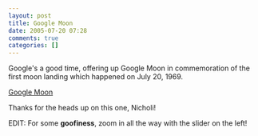 ```yaml
---
layout: post
title: Google Moon
date: 2005-07-20 07:28
comments: true
categories: []
---
```

Google's a good time, offering up Google Moon in commemoration of the first moon landing which happened on July 20, 1969.

<a href="http://moon.google.com">Google Moon</a>

Thanks for the heads up on this one, Nicholi!

EDIT: For some <b>goofiness</b>, zoom in all the way with the slider on the left!
